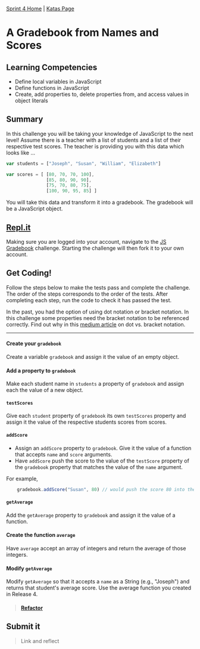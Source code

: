 [Sprint 4 Home](../README.md) | [Katas Page](../js-katas.md)

# A Gradebook from Names and Scores

## Learning Competencies
- Define local variables in JavaScript
- Define functions in JavaScript
- Create, add properties to, delete properties from, and access values in object literals

## Summary
In this challenge you will be taking your knowledge of JavaScript to the next level! Assume there is a teacher with a list of students and a list of their respective test scores.  The teacher is providing you with this data which looks like ...

```javascript
var students = ["Joseph", "Susan", "William", "Elizabeth"]

var scores = [ [80, 70, 70, 100],
               [85, 80, 90, 90],
               [75, 70, 80, 75],
               [100, 90, 95, 85] ]
```

You will take this data and transform it into a gradebook.  The gradebook will be a JavaScript object.

## [Repl.it](https://repl.it/@devacademy)
Making sure you are logged into your account, navigate to the [JS Gradebook](https://repl.it/@devacademy/JS-Gradebook) challenge. Starting the challenge will then fork it to your own account.

## Get Coding!

Follow the steps below to make the tests pass and complete the challenge.  The order of the steps
corresponds to the order of the tests. After completing each step, run the code to check it has passed the test.

In the past, you had the option of using dot notation or bracket notation. In this challenge some properties need the bracket notation to be referenced correctly. Find out why in this [medium article](https://medium.com/@prufrock123/js-dot-notation-vs-bracket-notation-797c4e34f01d) on dot vs. bracket notation.

----

#### Create your `gradebook`

Create a variable `gradebook` and assign it the value of an empty object.

#### Add a property to `gradebook`

Make each student name in `students` a property of `gradebook` and assign each the value of a new object.

#### `testScores`

Give each `student` property of `gradebook` its own `testScores` property and assign it the value of the respective students scores from scores.

#### `addScore`

- Assign an `addScore` property to `gradebook`. Give it the value of a function that accepts `name` and `score` arguments.
- Have `addScore` push the score to the value of the `testScore` property of the `gradebook` property that matches the value of the `name` argument.

For example,
```javascript
    gradebook.addScore("Susan", 80) // would push the score 80 into the value of gradebook.Susan.testScores.
```
#### `getAverage`

Add the `getAverage` property to `gradebook` and assign it the value of a function.

#### Create the function `average`

Have `average` accept an array of integers and return the average of those integers.

#### Modify `getAverage`

Modify `getAverage` so that it accepts a `name` as a String (e.g., "Joseph") and returns that student's average score. Use the average function you created in Release 4.

> #### [Refactor](https://github.com/dev-academy-phase0/phase-0-handbook/blob/master/coding-references/refactoring.md)

## Submit it
> Link and reflect
